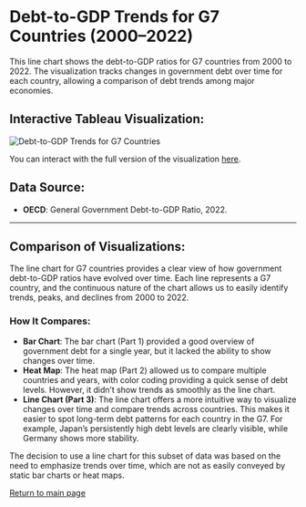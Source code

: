 # Debt-to-GDP Trends for G7 Countries (2000–2022)

This line chart shows the debt-to-GDP ratios for G7 countries from 2000 to 2022. The visualization tracks changes in government debt over time for each country, allowing a comparison of debt trends among major economies.

## Interactive Tableau Visualization:

![Debt-to-GDP Trends for G7 Countries](https://public.tableau.com/static/images/pa/part3_17259308692910/Sheet1/1_rss.png)

You can interact with the full version of the visualization [here](https://public.tableau.com/views/part3_17259308692910/Sheet1).

## Data Source:
- **OECD**: General Government Debt-to-GDP Ratio, 2022.

---

## Comparison of Visualizations:

The line chart for G7 countries provides a clear view of how government debt-to-GDP ratios have evolved over time. Each line represents a G7 country, and the continuous nature of the chart allows us to easily identify trends, peaks, and declines from 2000 to 2022.

### How It Compares:
- **Bar Chart**: The bar chart (Part 1) provided a good overview of government debt for a single year, but it lacked the ability to show changes over time.
- **Heat Map**: The heat map (Part 2) allowed us to compare multiple countries and years, with color coding providing a quick sense of debt levels. However, it didn’t show trends as smoothly as the line chart.
- **Line Chart (Part 3)**: The line chart offers a more intuitive way to visualize changes over time and compare trends across countries. This makes it easier to spot long-term debt patterns for each country in the G7. For example, Japan’s persistently high debt levels are clearly visible, while Germany shows more stability.

The decision to use a line chart for this subset of data was based on the need to emphasize trends over time, which are not as easily conveyed by static bar charts or heat maps.

[Return to main page](README.md)

